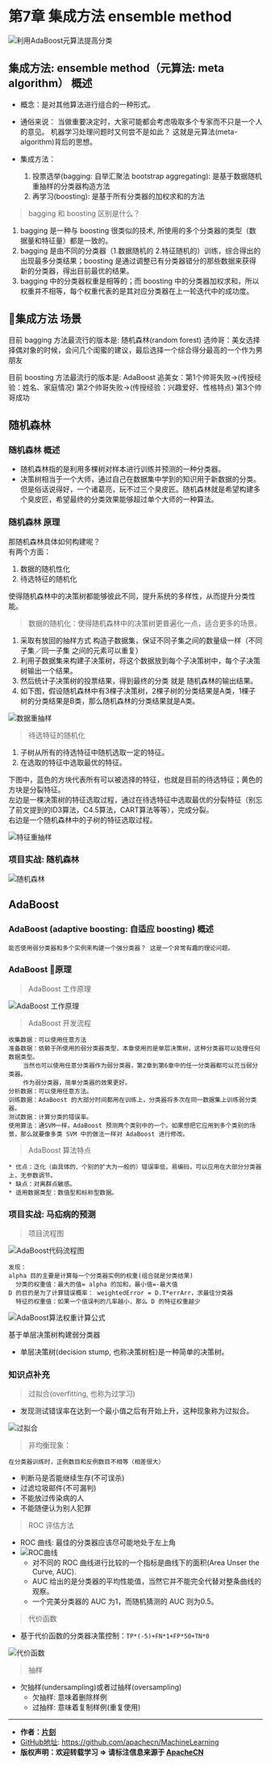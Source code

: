 # 第7章 集成方法 ensemble method

![利用AdaBoost元算法提高分类](/images/7.AdaBoost/adaboost_headPage.jpg "利用AdaBoost元算法提高分类")

## 集成方法: ensemble method（元算法: meta algorithm） 概述

* 概念：是对其他算法进行组合的一种形式。
* 通俗来说： 当做重要决定时，大家可能都会考虑吸取多个专家而不只是一个人的意见。
    机器学习处理问题时又何尝不是如此？ 这就是元算法(meta-algorithm)背后的思想。

* 集成方法：  
    1. 投票选举(bagging: 自举汇聚法 bootstrap aggregating): 是基于数据随机重抽样的分类器构造方法
    2. 再学习(boosting): 是基于所有分类器的加权求和的方法

> bagging 和 boosting 区别是什么？

1. bagging 是一种与 boosting 很类似的技术, 所使用的多个分类器的类型（数据量和特征量）都是一致的。
2. bagging 是由不同的分类器（1.数据随机的 2.特征随机的）训练，综合得出的出现最多分类结果；boosting 是通过调整已有分类器错分的那些数据来获得新的分类器，得出目前最优的结果。
3. bagging 中的分类器权重是相等的；而 boosting 中的分类器加权求和，所以权重并不相等，每个权重代表的是其对应分类器在上一轮迭代中的成功度。


## 集成方法 场景

目前 bagging 方法最流行的版本是: 随机森林(random forest)
选帅哥：美女选择择偶对象的时候，会问几个闺蜜的建议，最后选择一个综合得分最高的一个作为男朋友

目前 boosting 方法最流行的版本是: AdaBoost
追美女：第1个帅哥失败->(传授经验：姓名、家庭情况) 第2个帅哥失败->(传授经验：兴趣爱好、性格特点) 第3个帅哥成功


## 随机森林

### 随机森林 概述

* 随机森林指的是利用多棵树对样本进行训练并预测的一种分类器。
* 决策树相当于一个大师，通过自己在数据集中学到的知识用于新数据的分类。但是俗话说得好，一个诸葛亮，玩不过三个臭皮匠。随机森林就是希望构建多个臭皮匠，希望最终的分类效果能够超过单个大师的一种算法。

### 随机森林 原理

那随机森林具体如何构建呢？<br/>
有两个方面：<br/>
1. 数据的随机性化<br/> 
2. 待选特征的随机化<br/>

使得随机森林中的决策树都能够彼此不同，提升系统的多样性，从而提升分类性能。

> 数据的随机化：使得随机森林中的决策树更普遍化一点，适合更多的场景。

1. 采取有放回的抽样方式 构造子数据集，保证不同子集之间的数量级一样（不同子集／同一子集 之间的元素可以重复）
2. 利用子数据集来构建子决策树，将这个数据放到每个子决策树中，每个子决策树输出一个结果。
3. 然后统计子决策树的投票结果，得到最终的分类 就是 随机森林的输出结果。
4. 如下图，假设随机森林中有3棵子决策树，2棵子树的分类结果是A类，1棵子树的分类结果是B类，那么随机森林的分类结果就是A类。

![数据重抽样](/images/7.RandomForest/数据重抽样.jpg)

> 待选特征的随机化

1. 子树从所有的待选特征中随机选取一定的特征。
2. 在选取的特征中选取最优的特征。

下图中，蓝色的方块代表所有可以被选择的特征，也就是目前的待选特征；黄色的方块是分裂特征。<br/>
左边是一棵决策树的特征选取过程，通过在待选特征中选取最优的分裂特征（别忘了前文提到的ID3算法，C4.5算法，CART算法等等），完成分裂。<br/>
右边是一个随机森林中的子树的特征选取过程。<br/>

![特征重抽样](/images/7.RandomForest/特征重抽样.jpg)

### 项目实战: 随机森林

![随机森林](/images/7.RandomForest/RandomForest_Flow.jpg)


## AdaBoost 

### AdaBoost (adaptive boosting: 自适应 boosting) 概述

`能否使用弱分类器和多个实例来构建一个强分类器？ 这是一个非常有趣的理论问题。`

### AdaBoost 原理

> AdaBoost 工作原理

![AdaBoost 工作原理](/images/7.AdaBoost/adaboost_illustration.png "AdaBoost 工作原理")

> AdaBoost 开发流程

```
收集数据：可以使用任意方法
准备数据：依赖于所使用的弱分类器类型，本章使用的是单层决策树，这种分类器可以处理任何数据类型。
    当然也可以使用任意分类器作为弱分类器，第2章到第6章中的任一分类器都可以充当弱分类器。
    作为弱分类器，简单分类器的效果更好。
分析数据：可以使用任意方法。
训练数据：AdaBoost 的大部分时间都用在训练上，分类器将多次在同一数据集上训练弱分类器。
测试数据：计算分类的错误率。
使用算法：通SVM一样，AdaBoost 预测两个类别中的一个。如果想把它应用到多个类别的场景，那么就要像多类 SVM 中的做法一样对 AdaBoost 进行修改。
```

> AdaBoost 算法特点

```
* 优点：泛化（由具体的、个别的扩大为一般的）错误率低，易编码，可以应用在大部分分类器上，无参数调节。
* 缺点：对离群点敏感。
* 适用数据类型：数值型和标称型数据。
```

### 项目实战: 马疝病的预测

> 项目流程图

![AdaBoost代码流程图](/images/7.AdaBoost/adaboost_code-flow-chart.jpg "AdaBoost代码流程图")

```
发现：
alpha 目的主要是计算每一个分类器实例的权重(组合就是分类结果)
  分类的权重值：最大的值= alpha 的加和，最小值=-最大值
D 的目的是为了计算错误概率： weightedError = D.T*errArr，求最佳分类器
  特征的权重值：如果一个值误判的几率越小，那么 D 的特征权重越少
```

![AdaBoost算法权重计算公式](/images/7.AdaBoost/adaboost_alpha.png "AdaBoost算法权重计算公式")

基于单层决策树构建弱分类器
* 单层决策树(decision stump, 也称决策树桩)是一种简单的决策树。


### 知识点补充

> 过拟合(overfitting, 也称为过学习)

* 发现测试错误率在达到一个最小值之后有开始上升，这种现象称为过拟合。

![过拟合](/images/7.AdaBoost/过拟合.png)

> 非均衡现象：

`在分类器训练时，正例数目和反例数目不相等（相差很大）`

* 判断马是否能继续生存(不可误杀)
* 过滤垃圾邮件(不可漏判)
* 不能放过传染病的人
* 不能随便认为别人犯罪

> ROC 评估方法

* ROC 曲线: 最佳的分类器应该尽可能地处于左上角
* ![ROC曲线](/images/7.AdaBoost/ROC曲线.png)
    * 对不同的 ROC 曲线进行比较的一个指标是曲线下的面积(Area Unser the Curve, AUC). 
    * AUC 给出的是分类器的平均性能值，当然它并不能完全代替对整条曲线的观察。
    * 一个完美分类器的 AUC 为1，而随机猜测的 AUC 则为0.5。

> 代价函数

* 基于代价函数的分类器决策控制：`TP*(-5)+FN*1+FP*50+TN*0`

![代价函数](/images/7.AdaBoost/代价函数.png)

> 抽样

* 欠抽样(undersampling)或者过抽样(oversampling)
    * 欠抽样: 意味着删除样例
    * 过抽样: 意味着复制样例(重复使用)

* * *

* **作者：[片刻](http://www.apache.wiki/display/~jiangzhonglian)**
* [GitHub地址](https://github.com/apachecn/MachineLearning): <https://github.com/apachecn/MachineLearning>
* **版权声明：欢迎转载学习 => 请标注信息来源于 [ApacheCN](http://www.apachecn.org/)**
